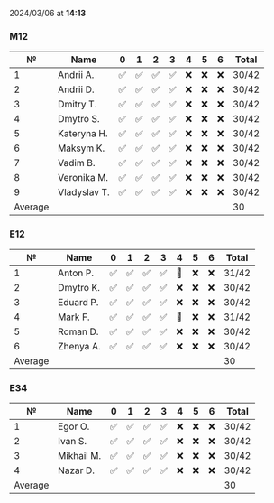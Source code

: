 2024/03/06 at **14:13**
### M12
|№|Name|0|1|2|3|4|5|6|Total|
|-----|-----|-----|-----|-----|-----|-----|-----|-----|-----|
|1|Andrii A.|✅|✅|✅|✅|❌|❌|❌|30/42|
|2|Andrii D.|✅|✅|✅|✅|❌|❌|❌|30/42|
|3|Dmitry T.|✅|✅|✅|✅|❌|❌|❌|30/42|
|4|Dmytro S.|✅|✅|✅|✅|❌|❌|❌|30/42|
|5|Kateryna H.|✅|✅|✅|✅|❌|❌|❌|30/42|
|6|Maksym K.|✅|✅|✅|✅|❌|❌|❌|30/42|
|7|Vadim B.|✅|✅|✅|✅|❌|❌|❌|30/42|
|8|Veronika M.|✅|✅|✅|✅|❌|❌|❌|30/42|
|9|Vladyslav T.|✅|✅|✅|✅|❌|❌|❌|30/42|
|Average|||||||||30|
### E12
|№|Name|0|1|2|3|4|5|6|Total|
|-----|-----|-----|-----|-----|-----|-----|-----|-----|-----|
|1|Anton P.|✅|✅|✅|✅|🔄|❌|❌|31/42|
|2|Dmytro K.|✅|✅|✅|✅|❌|❌|❌|30/42|
|3|Eduard P.|✅|✅|✅|✅|❌|❌|❌|30/42|
|4|Mark F.|✅|✅|✅|✅|🔄|❌|❌|31/42|
|5|Roman D.|✅|✅|✅|✅|❌|❌|❌|30/42|
|6|Zhenya A.|✅|✅|✅|✅|❌|❌|❌|30/42|
|Average|||||||||30|
### E34
|№|Name|0|1|2|3|4|5|6|Total|
|-----|-----|-----|-----|-----|-----|-----|-----|-----|-----|
|1|Egor O.|✅|✅|✅|✅|❌|❌|❌|30/42|
|2|Ivan S.|✅|✅|✅|✅|❌|❌|❌|30/42|
|3|Mikhail M.|✅|✅|✅|✅|❌|❌|❌|30/42|
|4|Nazar D.|✅|✅|✅|✅|❌|❌|❌|30/42|
|Average|||||||||30|
